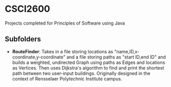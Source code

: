 # CSCI2600

Projects completed for Principles of Software using Java

## Subfolders
- **RouteFinder**: Takes in a file storing locations as "name,ID,x-coordinate,y-coordinate" and a file storing paths as "start ID,end ID" and builds a weighted, undirected Graph using paths as Edges and locations as Vertices. Then uses Dijkstra's algorithm to find and print the shortest path between two user-input buildings. Originally designed in the context of Rensselaer Polytechnic Institute campus.

